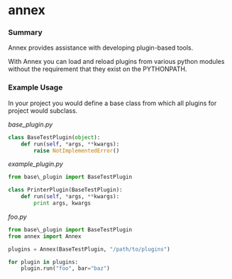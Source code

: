 # annex

### Summary
Annex provides assistance with developing plugin-based tools.

With Annex you can load and reload plugins from various python modules without
the requirement that they exist on the PYTHONPATH.


### Example Usage

In your project you would define a base class from which all plugins for
project would subclass.


_base\_plugin.py_

```python
class BaseTestPlugin(object):
    def run(self, *args, **kwargs):
        raise NotImplementedError()
```


_example\_plugin.py_

```python
from base\_plugin import BaseTestPlugin

class PrinterPlugin(BaseTestPlugin):
    def run(self, *args, **kwargs):
        print args, kwargs
```

_foo.py_

```Python
from base\_plugin import BaseTestPlugin
from annex import Annex

plugins = Annex(BaseTestPlugin, "/path/to/plugins")

for plugin in plugins:
    plugin.run("foo", bar="baz")
```


